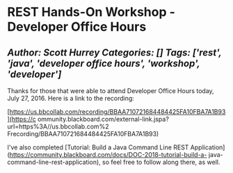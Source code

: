 # REST Hands-On Workshop - Developer Office Hours
*Author: Scott Hurrey*
*Categories: []*
*Tags: ['rest', 'java', 'developer office hours', 'workshop', 'developer']*
---
Thanks for those that were able to attend Developer Office Hours today, July
27, 2016. Here is a link to the recording:

[https://us.bbcollab.com/recording/BBAA710721684484425FA10FBA7A1B93](https://c
ommunity.blackboard.com/external-link.jspa?url=https%3A//us.bbcollab.com%2
Frecording/BBAA710721684484425FA10FBA7A1B93)

I've also completed [Tutorial: Build a Java Command Line REST
Application](https://community.blackboard.com/docs/DOC-2018-tutorial-build-a-
java-command-line-rest-application), so feel free to follow along there, as
well.

